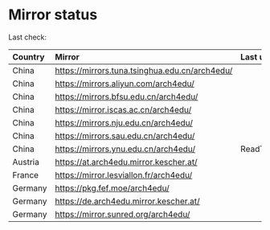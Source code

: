 <script src="./time.js"></script>
# Mirror status
Last check: <script type="text/javascript">localize(1694740454.0399263);</script>

|Country|Mirror|Last update|
|:------|:-----|:----------|
|China|https://mirrors.tuna.tsinghua.edu.cn/arch4edu/|<script type="text/javascript">localize(1694716167);</script>|
|China|https://mirrors.aliyun.com/arch4edu/|<script type="text/javascript">localize(1694716167);</script>|
|China|https://mirrors.bfsu.edu.cn/arch4edu/|<script type="text/javascript">localize(1694716167);</script>|
|China|https://mirror.iscas.ac.cn/arch4edu/|<script type="text/javascript">localize(1694716167);</script>|
|China|https://mirrors.nju.edu.cn/arch4edu/|<script type="text/javascript">localize(1694629981);</script>|
|China|https://mirrors.sau.edu.cn/arch4edu/|<script type="text/javascript">localize(1694716167);</script>|
|China|https://mirrors.ynu.edu.cn/arch4edu/|ReadTimeout|
|Austria|https://at.arch4edu.mirror.kescher.at/|<script type="text/javascript">localize(1694716167);</script>|
|France|https://mirror.lesviallon.fr/arch4edu/|<script type="text/javascript">localize(1694716167);</script>|
|Germany|https://pkg.fef.moe/arch4edu/|<script type="text/javascript">localize(1694716167);</script>|
|Germany|https://de.arch4edu.mirror.kescher.at/|<script type="text/javascript">localize(1694716167);</script>|
|Germany|https://mirror.sunred.org/arch4edu/|<script type="text/javascript">localize(1694716167);</script>|

<script src="./tablefilter/tablefilter.js"></script>
<script src="./table.js"></script>